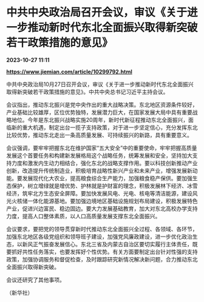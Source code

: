 # 中共中央政治局召开会议，审议《关于进一步推动新时代东北全面振兴取得新突破若干政策措施的意见》

**2023-10-27 11:11**

**https://www.jiemian.com/article/10299792.html**

中共中央政治局10月27日召开会议，审议《关于进一步推动新时代东北全面振兴取得新突破若干政策措施的意见》。中共中央总书记习近平主持会议。

会议指出，推动东北振兴是党中央作出的重大战略决策。东北地区资源条件较好，产业基础比较雄厚，区位优势独特，发展潜力巨大，在国家发展大局中具有重要战略地位。今年是东北振兴战略实施20周年，新时代新征程推动东北全面振兴，面临新的重大机遇，制定出台一揽子支持政策，对于进一步坚定信心，充分发挥东北比较优势，推动东北走出一条高质量发展、可持续振兴的新路，具有重要意义。

会议强调，要牢牢把握东北在维护国家“五大安全”中的重要使命，牢牢把握高质量发展这个首要任务和构建新发展格局这个战略任务，统筹发展和安全，坚持加大支持力度和激发内生动力相结合，强化东北的战略支撑作用。要以科技创新推动产业创新，改造提升传统制造业，积极培育战略性新兴产业和未来产业，增强发展新动能。要发展现代化大农业，提高粮食综合生产能力，加强粮食稳产保供。要加强生态保护，树立增绿就是增优势、护林就是护财富的理念，积极发展林下经济、冰雪经济，筑牢北方生态安全屏障。要加快发展风电、光电、核电等清洁能源，建设风光火核储一体化能源基地。要加强边境地区基础设施规划布局建设，积极发展特色产业，促进兴边富民、稳边固边。要大力发展基础教育，加大对东北高校办学支持力度，提高人口整体素质，以人口高质量发展支撑东北全面振兴。

会议要求，要把党的领导贯穿新时代推动东北全面振兴全过程、各领域、各环节，加强东北地区各级党组织和领导班子建设，加强党风廉政建设，进一步优化政治生态，以新风正气振奋发展信心。东北三省及内蒙古自治区要切实履行主体责任，既要抓好共性任务落实，也要发挥好个性优势。有关方面要制定出台针对性强的支持政策，加强协调服务和督促检查，及时跟踪研究新情况解决新问题，合力推动东北全面振兴取得新突破。

会议还研究了其他事项。

（新华社）